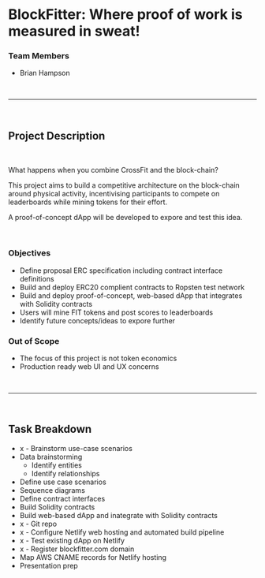 # BlockFitter: Where proof of work is measured in sweat!

### Team Members 
* Brian Hampson

<br>

- - -

<br>

## Project Description

<br>

What happens when you combine CrossFit and the block-chain?

This project aims to build a competitive architecture on the block-chain around physical activity, incentivising participants to compete on leaderboards while mining tokens for their effort.

A proof-of-concept dApp will be developed to expore and test this idea.

<br>

### Objectives
* Define proposal ERC specification including contract interface definitions
* Build and deploy ERC20 complient contracts to Ropsten test network
* Build and deploy proof-of-concept, web-based dApp that integrates with Solidity contracts
* Users will mine FIT tokens and post scores to leaderboards
* Identify future concepts/ideas to expore further

### Out of Scope
* The focus of this project is not token economics
* Production ready web UI and UX concerns

<br>

- - -

<br>

## Task Breakdown

* x - Brainstorm use-case scenarios 
* Data brainstorming
    * Identify entities
    * Identify relationships
* Define use case scenarios
* Sequence diagrams
* Define contract interfaces
* Build Solidity contracts
* Build web-based dApp and inategrate with Solidity contracts
* x - Git repo
* x - Configure Netlify web hosting and automated build pipeline
* x - Test existing dApp on Netlify
* x - Register blockfitter.com domain
* Map AWS CNAME records for Netlify hosting
* Presentation prep